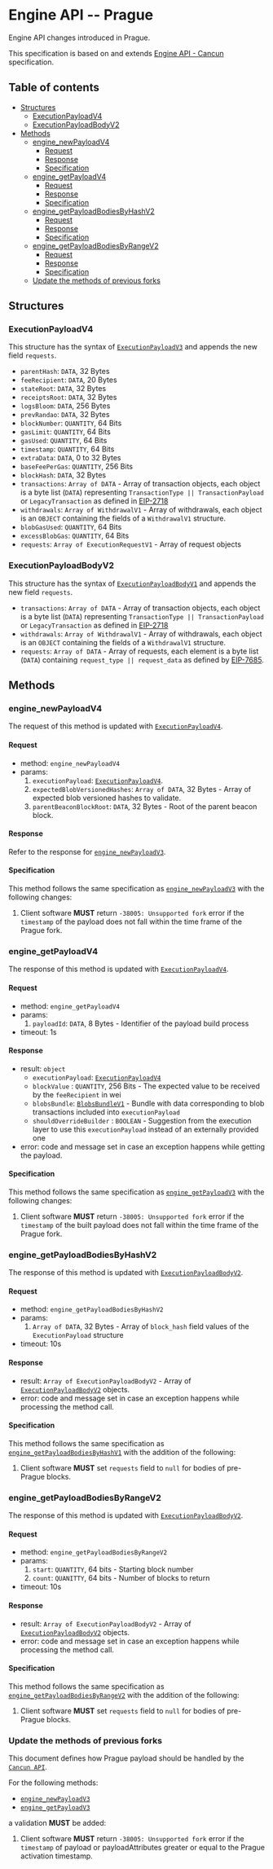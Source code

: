 # Engine API -- Prague

Engine API changes introduced in Prague.

This specification is based on and extends [Engine API - Cancun](./cancun.md) specification.

## Table of contents

<!-- START doctoc generated TOC please keep comment here to allow auto update -->
<!-- DON'T EDIT THIS SECTION, INSTEAD RE-RUN doctoc TO UPDATE -->

- [Structures](#structures)
  - [ExecutionPayloadV4](#executionpayloadv4)
  - [ExecutionPayloadBodyV2](#executionpayloadbodyv2)
- [Methods](#methods)
  - [engine_newPayloadV4](#engine_newpayloadv4)
    - [Request](#request)
    - [Response](#response)
    - [Specification](#specification)
  - [engine_getPayloadV4](#engine_getpayloadv4)
    - [Request](#request-1)
    - [Response](#response-1)
    - [Specification](#specification-1)
  - [engine_getPayloadBodiesByHashV2](#engine_getpayloadbodiesbyhashv2)
    - [Request](#request-2)
    - [Response](#response-2)
    - [Specification](#specification-2)
  - [engine_getPayloadBodiesByRangeV2](#engine_getpayloadbodiesbyrangev2)
    - [Request](#request-3)
    - [Response](#response-3)
    - [Specification](#specification-3)
  - [Update the methods of previous forks](#update-the-methods-of-previous-forks)

<!-- END doctoc generated TOC please keep comment here to allow auto update -->

## Structures

### ExecutionPayloadV4

This structure has the syntax of [`ExecutionPayloadV3`](./cancun.md#executionpayloadv3) and appends the new field `requests`.

- `parentHash`: `DATA`, 32 Bytes
- `feeRecipient`:  `DATA`, 20 Bytes
- `stateRoot`: `DATA`, 32 Bytes
- `receiptsRoot`: `DATA`, 32 Bytes
- `logsBloom`: `DATA`, 256 Bytes
- `prevRandao`: `DATA`, 32 Bytes
- `blockNumber`: `QUANTITY`, 64 Bits
- `gasLimit`: `QUANTITY`, 64 Bits
- `gasUsed`: `QUANTITY`, 64 Bits
- `timestamp`: `QUANTITY`, 64 Bits
- `extraData`: `DATA`, 0 to 32 Bytes
- `baseFeePerGas`: `QUANTITY`, 256 Bits
- `blockHash`: `DATA`, 32 Bytes
- `transactions`: `Array of DATA` - Array of transaction objects, each object is a byte list (`DATA`) representing `TransactionType || TransactionPayload` or `LegacyTransaction` as defined in [EIP-2718](https://eips.ethereum.org/EIPS/eip-2718)
- `withdrawals`: `Array of WithdrawalV1` - Array of withdrawals, each object is an `OBJECT` containing the fields of a `WithdrawalV1` structure.
- `blobGasUsed`: `QUANTITY`, 64 Bits
- `excessBlobGas`: `QUANTITY`, 64 Bits
- `requests`: `Array of ExecutionRequestV1` - Array of request objects

### ExecutionPayloadBodyV2

This structure has the syntax of [`ExecutionPayloadBodyV1`](./shanghai.md#executionpayloadv1) and appends the new field `requests`.

- `transactions`: `Array of DATA` - Array of transaction objects, each object is a byte list (`DATA`) representing `TransactionType || TransactionPayload` or `LegacyTransaction` as defined in [EIP-2718](https://eips.ethereum.org/EIPS/eip-2718)
- `withdrawals`: `Array of WithdrawalV1` - Array of withdrawals, each object is an `OBJECT` containing the fields of a `WithdrawalV1` structure.
- `requests`: `Array of DATA` - Array of requests, each element is a byte list (`DATA`) containing 
`request_type || request_data` as defined by [EIP-7685](https://eips.ethereum.org/EIPS/eip-7685).

## Methods

### engine_newPayloadV4

The request of this method is updated with [`ExecutionPayloadV4`](#ExecutionPayloadV4).

#### Request

* method: `engine_newPayloadV4`
* params:
  1. `executionPayload`: [`ExecutionPayloadV4`](#ExecutionPayloadV4).
  2. `expectedBlobVersionedHashes`: `Array of DATA`, 32 Bytes - Array of expected blob versioned hashes to validate.
  3. `parentBeaconBlockRoot`: `DATA`, 32 Bytes - Root of the parent beacon block.

#### Response

Refer to the response for [`engine_newPayloadV3`](./cancun.md#engine_newpayloadv3).

#### Specification

This method follows the same specification as [`engine_newPayloadV3`](./cancun.md#engine_newpayloadv3) with the following changes:

1. Client software **MUST** return `-38005: Unsupported fork` error if the `timestamp` of the payload does not fall within the time frame of the Prague fork.

### engine_getPayloadV4

The response of this method is updated with [`ExecutionPayloadV4`](#ExecutionPayloadV4).

#### Request

* method: `engine_getPayloadV4`
* params:
  1. `payloadId`: `DATA`, 8 Bytes - Identifier of the payload build process
* timeout: 1s

#### Response

* result: `object`
  - `executionPayload`: [`ExecutionPayloadV4`](#ExecutionPayloadV4)
  - `blockValue` : `QUANTITY`, 256 Bits - The expected value to be received by the `feeRecipient` in wei
  - `blobsBundle`: [`BlobsBundleV1`](#BlobsBundleV1) - Bundle with data corresponding to blob transactions included into `executionPayload`
  - `shouldOverrideBuilder` : `BOOLEAN` - Suggestion from the execution layer to use this `executionPayload` instead of an externally provided one
* error: code and message set in case an exception happens while getting the payload.

#### Specification

This method follows the same specification as [`engine_getPayloadV3`](./cancun.md#engine_getpayloadv3) with the following changes:

1. Client software **MUST** return `-38005: Unsupported fork` error if the `timestamp` of the built payload does not fall within the time frame of the Prague fork.

### engine_getPayloadBodiesByHashV2

The response of this method is updated with [`ExecutionPayloadBodyV2`](#executionpayloadbodyv2).

#### Request

* method: `engine_getPayloadBodiesByHashV2`
* params:
  1. `Array of DATA`, 32 Bytes - Array of `block_hash` field values of the `ExecutionPayload` structure
* timeout: 10s

#### Response

* result: `Array of ExecutionPayloadBodyV2` - Array of [`ExecutionPayloadBodyV2`](#executionpayloadbodyv2) objects.
* error: code and message set in case an exception happens while processing the method call.

#### Specification

This method follows the same specification as [`engine_getPayloadBodiesByHashV1`](./shanghai.md#engine_getpayloadbodiesbyhashv1) with the addition of the following:

1. Client software **MUST** set `requests` field to `null` for bodies of pre-Prague blocks.

### engine_getPayloadBodiesByRangeV2

The response of this method is updated with [`ExecutionPayloadBodyV2`](#executionpayloadbodyv2).

#### Request

* method: `engine_getPayloadBodiesByRangeV2`
* params:
  1. `start`: `QUANTITY`, 64 bits - Starting block number
  1. `count`: `QUANITTY`, 64 bits - Number of blocks to return
* timeout: 10s

#### Response

* result: `Array of ExecutionPayloadBodyV2` - Array of [`ExecutionPayloadBodyV2`](#executionpayloadbodyv2) objects.
* error: code and message set in case an exception happens while processing the method call.

#### Specification

This method follows the same specification as [`engine_getPayloadBodiesByRangeV2`](./shanghai.md#engine_getpayloadbodiesbyrangev1) with the addition of the following:

1. Client software **MUST** set `requests` field to `null` for bodies of pre-Prague blocks.

### Update the methods of previous forks

This document defines how Prague payload should be handled by the [`Cancun API`](./cancun.md).

For the following methods:

- [`engine_newPayloadV3`](./cancun.md#engine_newpayloadV3)
- [`engine_getPayloadV3`](./cancun.md#engine_getpayloadv3)

a validation **MUST** be added:

1. Client software **MUST** return `-38005: Unsupported fork` error if the `timestamp` of payload or payloadAttributes greater or equal to the Prague activation timestamp.
